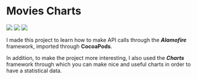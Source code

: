 # Movies Charts

[![](https://img.shields.io/badge/iOS-16.0-orange)](#)
[![](https://img.shields.io/badge/Platforms-iPhone-blue)](#)
[![](https://img.shields.io/badge/Technologies-SwiftUI%20%7C%20Charts%20%7C%20Alamofire-yellow)](#)

I made this project to learn how to make API calls through the ***Alamofire*** framework, imported through **CocoaPods**. 

In addition, to make the project more interesting, I also used the ***Charts*** framework through which you can make nice and useful charts in order to have a statistical data.
